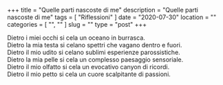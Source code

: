 +++
title = "Quelle parti nascoste di me"
description = "Quelle parti nascoste di me"
tags = [ "Riflessioni" ]
date = "2020-07-30"
location = ""
categories = [
  "",
  ""
]
slug = ""
type = "post"
+++

Dietro i miei occhi si cela un oceano in burrasca.<br>
Dietro la mia testa si celano spettri che vagano dentro e fuori.<br>
Dietro il mio udito si celano sublimi esperienze parossistiche.<br>
Dietro la mia pelle si cela un complesso paesaggio sensoriale.<br>
Dietro il mio olfatto si cela un evocativo canyon di ricordi.<br>
Dietro il mio petto si cela un cuore scalpitante di passioni.<br>

